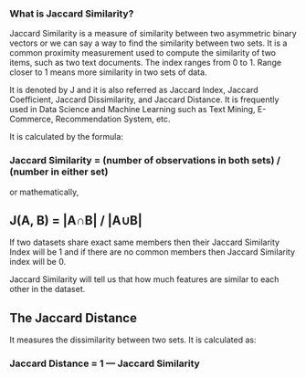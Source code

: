 
### What is Jaccard Similarity?
Jaccard Similarity is a measure of similarity between two asymmetric binary vectors or we can say a way to find the similarity between two sets. It is a common proximity measurement used to compute the similarity of two items, such as two text documents. The index ranges from 0 to 1. Range closer to 1 means more similarity in two sets of data.

It is denoted by J and it is also referred as Jaccard Index, Jaccard Coefficient, Jaccard Dissimilarity, and Jaccard Distance. It is frequently used in Data Science and Machine Learning such as Text Mining, E-Commerce, Recommendation System, etc.

It is calculated by the formula:
### Jaccard Similarity = (number of observations in both sets) / (number in either set)

or mathematically,

## J(A, B) = |A∩B| / |A∪B|

If two datasets share exact same members then their Jaccard Similarity Index will be 1 and if there are no common members then Jaccard Similarity index will be 0.

Jaccard Similarity will tell us that how much features are similar to each other in the dataset.

## The Jaccard Distance
It measures the dissimilarity between two sets. It is calculated as:

### Jaccard Distance = 1 — Jaccard Similarity

